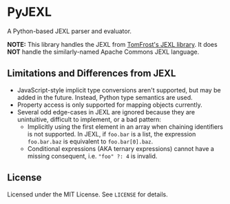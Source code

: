 # PyJEXL

A Python-based JEXL parser and evaluator.

**NOTE:** This library handles the JEXL from
[TomFrost's JEXL library][jexl]. It does **NOT** handle the
similarly-named Apache Commons JEXL language.

[jexl]: https://github.com/TomFrost/Jexl

## Limitations and Differences from JEXL

* JavaScript-style implicit type conversions aren't supported, but may be added
  in the future. Instead, Python type semantics are used.
* Property access is only supported for mapping objects currently.
* Several odd edge-cases in JEXL are ignored because they are unintuitive,
  difficult to implement, or a bad pattern:
  * Implicitly using the first element in an array when chaining identifiers
    is not supported. In JEXL, if `foo.bar` is a list, the expression
    `foo.bar.baz` is equivalent to `foo.bar[0].baz`.
  * Conditional expressions (AKA ternary expressions) cannot have a missing
    consequent, i.e. `"foo" ?: 4` is invalid.

## License

Licensed under the MIT License. See `LICENSE` for details.
